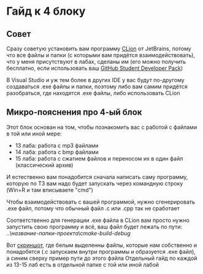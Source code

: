 # Гайд к 4 блоку

## Совет
Сразу советую установить вам программу [CLion](https://www.jetbrains.com/ru-ru/clion/download/#section=windows) от JetBrains, потому что все файлы и папки (с которыми вам придётся взаимодействовать), что у меня присутствуют в лабах, сделаны им (его можно получить бесплатно, если использовать ваш [GitHub Student Developer Pack](https://education.github.com/pack))

В Visual Studio и уж тем более в других IDE у вас будут по-другому создаваться .exe файлы и папки, поэтому либо вам самим придётся разобраться, где находятся .exe файлы, либо использовать CLion

## Микро-пояснения про 4-ый блок
Этот блок основан на том, чтобы познакомить вас с работой с файлами в той или иной мере:
- 13 лаба: работа с mp3 файлами
- 14 лаба: работа с bmp файлами
- 15 лаба: работа с сжатием файлов и переносом их в один файл (классический архив)

И естественно вам понадобится сначала написать саму программу, которую по ТЗ вам надо будет запускать через командную строку (Win+R и там вписываете "cmd")

Чтобы взаимодействовать с вашей программой, нужно сгенерировать .exe файл, потому что обычный файл .c или .cpp так не сработает

Соответственно для генерации .exe файла в CLion вам просто нужно запустить свою программу и всё, ваш файл будет лежать по пути: _..\название-папки-проекта\cmake-build-debug_

Вот [скриншот](https://github.com/1Menemi1/IS-2020-prog-1-sem/blob/main/block4/scrnshtGuide.jpg), где белым выделенны файлы, которые нам собственно и понадобятся (.c запускаем внутри программы и образуется .exe файл), а синим сверху пример пути до этого файла
Отдельный гайд по каждой из 13-15 лаб есть в отдельной папке с той или иной лабой

